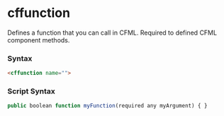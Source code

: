 # cffunction

Defines a function that you can call in CFML. Required to
 defined CFML component methods.

### Syntax

```html
<cffunction name="">
```

### Script Syntax

```javascript
public boolean function myFunction(required any myArgument) { }
```
